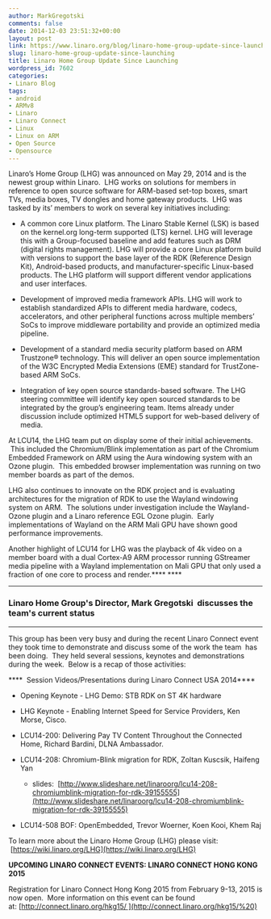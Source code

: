 ```yaml
---
author: MarkGregotski
comments: false
date: 2014-12-03 23:51:32+00:00
layout: post
link: https://www.linaro.org/blog/linaro-home-group-update-since-launching/
slug: linaro-home-group-update-since-launching
title: Linaro Home Group Update Since Launching
wordpress_id: 7602
categories:
- Linaro Blog
tags:
- android
- ARMv8
- Linaro
- Linaro Connect
- Linux
- Linux on ARM
- Open Source
- Opensource
---
```


Linaro’s Home Group (LHG) was announced on May 29, 2014 and is the newest group within Linaro.  LHG works on solutions for members in reference to open source software for ARM-based set-top boxes, smart TVs, media boxes, TV dongles and home gateway products.  LHG was tasked by its’ members to work on several key initiatives including:



	
  * A common core Linux platform. The Linaro Stable Kernel (LSK) is based on the kernel.org long-term supported (LTS) kernel. LHG will leverage this with a Group-focused baseline and add features such as DRM (digital rights management). LHG will provide a core Linux platform build with versions to support the base layer of the RDK (Reference Design Kit), Android-based products, and manufacturer-specific Linux-based products. The LHG platform will support different vendor applications and user interfaces.

	
  * Development of improved media framework APIs. LHG will work to establish standardized APIs to different media hardware, codecs, accelerators, and other peripheral functions across multiple members’ SoCs to improve middleware portability and provide an optimized media pipeline.

	
  * Development of a standard media security platform based on ARM Trustzone® technology. This will deliver an open source implementation of the W3C Encrypted Media Extensions (EME) standard for TrustZone-based ARM SoCs.

	
  * Integration of key open source standards-based software. The LHG steering committee will identify key open sourced standards to be integrated by the group’s engineering team. Items already under discussion include optimized HTML5 support for web-based delivery of media.


At LCU14, the LHG team put on display some of their initial achievements.  This included the Chromium/Blink implementation as part of the Chromium Embedded Framework on ARM using the Aura windowing system with an Ozone plugin.  This embedded browser implementation was running on two member boards as part of the demos.

LHG also continues to innovate on the RDK project and is evaluating architectures for the migration of RDK to use the Wayland windowing system on ARM.  The solutions under investigation include the Wayland-Ozone plugin and a Linaro reference EGL Ozone plugin.  Early implementations of Wayland on the ARM Mali GPU have shown good performance improvements.

Another highlight of LCU14 for LHG was the playback of 4k video on a member board with a dual Cortex-A9 ARM processor running GStreamer media pipeline with a Wayland implementation on Mali GPU that only used a fraction of one core to process and render.**** ****



* * *





### **Linaro Home Group's Director, Mark Gregotski  discusses the team's current status**









* * *




This group has been very busy and during the recent Linaro Connect event they took time to demonstrate and discuss some of the work the team  has been doing.  They held several sessions, keynotes and demonstrations during the week.  Below is a recap of those activities:


****  Session Videos/Presentations during Linaro Connect USA 2014****



	
  * Opening Keynote - LHG Demo: STB RDK on ST 4K hardware









	
  * LHG Keynote - Enabling Internet Speed for Service Providers, Ken Morse, Cisco.









	
  * LCU14-200: Delivering Pay TV Content Throughout the Connected Home, Richard Bardini, DLNA Ambassador.









	
  * LCU14-208: Chromium-Blink migration for RDK, Zoltan Kuscsik, Haifeng Yan


	
      * slides:  [http://www.slideshare.net/linaroorg/lcu14-208-chromiumblink-migration-for-rdk-39155555](http://www.slideshare.net/linaroorg/lcu14-208-chromiumblink-migration-for-rdk-39155555)







	
  * LCU14-508 BOF: OpenEmbedded, Trevor Woerner, Koen Kooi, Khem Raj







To learn more about the Linaro Home Group (LHG) please visit:  [https://wiki.linaro.org/LHG](https://wiki.linaro.org/LHG)


**UPCOMING LINARO CONNECT EVENTS: LINARO CONNECT HONG KONG 2015**

Registration for Linaro Connect Hong Kong 2015 from February 9-13, 2015 is now open.  More information on this event can be found at: [http://connect.linaro.org/hkg15/ ](http://connect.linaro.org/hkg15/%20)

